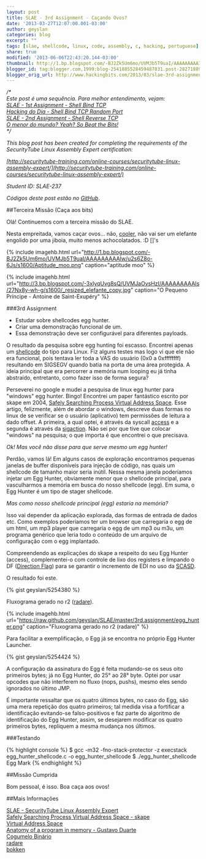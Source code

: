 ```yaml
---
layout: post
title: SLAE - 3rd Assignment - Caçando Ovos?
date: '2013-03-27T12:07:00.001-03:00'
author: geyslan
categories: blog
excerpt: ""
tags: [slae, shellcode, linux, code, assembly, c, hacking, portuguese]
share: true
modified: '2013-06-06T22:43:20.144-03:00'
thumbnail: http://1.bp.blogspot.com/-BJ2Zk5Um6mo/UVMJb5T9uaI/AAAAAAAAAIw/u2s6Z8o-6Js/s72-c/Aptitude_moo.png
blogger_id: tag:blogger.com,1999:blog-2541885528459487831.post-2827188970984295225
blogger_orig_url: http://www.hackingbits.com/2013/03/slae-3rd-assignment-cacando-ovos.html
---
```


*/\*<br>
Este post é uma sequência. Para melhor entendimento, vejam:<br>
[SLAE - 1st Assignment - Shell Bind TCP](/slae-1st-assignment-shell-bind-tcp.html)<br>
[Hacking do Dia - Shell Bind TCP Random Port](/hacking-do-dia-shell-bind-tcp-random.html)<br>
[SLAE - 2nd Assignment - Shell Reverse TCP](/slae-2nd-assignment-shell-reverse-tcp.html)<br>
[O menor do mundo? Yeah? So Beat the Bits!](/o-menor-do-mundo-yeah-so-beat-bits.html)<br>
\*/*

<!--more-->

*This blog post has been created for completing the requirements of the
SecurityTube Linux Assembly Expert certification:*

*[http://securitytube-training.com/online-courses/securitytube-linux-assembly-expert/](http://securitytube-training.com/online-courses/securitytube-linux-assembly-expert/)*

*Student ID: SLAE-237*

*Códigos deste post estão no [GitHub](https://github.com/geyslan/SLAE/tree/master/3rd.assignment)*.

##Terceira Missão (Caça aos bits)

Olá! Continuemos com a terceira missão do SLAE.

Nesta empreitada, vamos caçar ovos... não,
[cooler](https://plus.google.com/100365453402860467427), não vai ser um elefante
engolido por uma jiboia, muito menos achocolatados. :D []'s

{% include imagehb.html url="http://1.bp.blogspot.com/-BJ2Zk5Um6mo/UVMJb5T9uaI/AAAAAAAAAIw/u2s6Z8o-6Js/s1600/Aptitude_moo.png" caption="aptitude moo" %}

{% include imagehb.html url="http://3.bp.blogspot.com/-3xIyqUvg8sQ/UVMJaOvsHzI/AAAAAAAAAIs/27Nx8y-wh-g/s1600/_resized_elefante_copy.jpg" caption="O Pequeno Príncipe - Antoine de Saint-Exupéry" %}

###3rd Assignment

- Estudar sobre shellcodes egg hunter.
- Criar uma demonstração funcional de um.
- Essa demonstração deve ser configurável para diferentes payloads.

O resultado da pesquisa sobre egg hunting foi escasso. Encontrei apenas um
[shellcode](http://shell-storm.org/shellcode/files/shellcode-784.php) do tipo
para Linux. Fiz alguns testes mas logo vi que ele não era funcional, pois
tentava ler toda a VAS do usuário (0x0 a 0xffffffff) resultando em SIGSEGV
quando batia na porta de uma área protegida. A ideia principal que era percorrer
a memória num looping eu já tinha abstraído, entretanto, como fazer isso de
forma segura?

Perseverei no google e mudei a pesquisa de linux egg hunter para "windows" egg
hunter. Bingo! Encontrei um paper fantástico escrito por skape em 2004, [Safely
Searching Process Virtual Address
Space](http://hick.org/code/skape/papers/egghunt-shellcode.pdf). Esse artigo,
felizmente, além de abordar o windows, descreve duas formas no linux de se
verificar se o usuário (aplicativo) tem permissões de leitura a dado offset. A
primeira, a qual optei, é através da syscall
[access](http://linux.die.net/man/2/access) e a segunda é através da
[sigaction](http://linux.die.net/man/2/sigaction). Não sei por que tive que
colocar "windows" na pesquisa; o que importa é que encontrei o que precisava.

*Ok! Mas você não disse para que serve mesmo um egg hunter!*

Perdão, vamos lá! Em alguns casos de exploração encontramos pequenas janelas de
buffer disponíveis para injeção de código, nas quais um shellcode de tamanho
maior seria inútil. Nessa mesma janela poderíamos injetar um Egg Hunter,
obviamente menor que o shellcode principal, para vasculharmos a memória em busca
do nosso shellcode (egg). Em suma, o Egg Hunter é um tipo de stager shellcode.

*Mas como nosso shellcode principal (egg) estaria na memória?*

Isso vai depender da aplicação explorada, das formas de entrada de dados etc.
Como exemplos poderíamos ter um browser que carregaria o egg de um html, um mp3
player que carregaria o egg de um mp3 ou m3u, um programa genérico que leria
todo o conteúdo de um arquivo de configuração com o egg implantado.

Compreendendo as explicações do skape a respeito do seu Egg Hunter (access),
complementei-o com controle de lixo dos registers e limpando o DF ([Direction
Flag](http://en.wikipedia.org/wiki/Direction_flag)) para se garantir o
incremento de EDI no uso da [SCASD](http://faydoc.tripod.com/cpu/scasd.htm).

O resultado foi este.

{% gist geyslan/5254380 %}

Fluxograma gerado no r2 ([radare](http://www.radare.org/)).

{% include imagehb.html url="https://raw.github.com/geyslan/SLAE/master/3rd.assignment/egg_hunter.png" caption="Fluxograma gerado no r2 (radare)" %}

Para facilitar a exemplificação, o Egg já se encontra no próprio Egg Hunter
Launcher.

{% gist geyslan/5254424 %}

A configuração da assinatura do Egg é feita mudando-se os seus oito primeiros
bytes; já no Egg Hunter, do 25° ao 28° byte. Optei por usar opcodes que não
interferem no fluxo (nops, pushs), mesmo eles sendo ignorados no último JMP.

É importante ressaltar que os quatro últimos bytes, no caso do Egg, são uma mera
repetição dos quatro primeiros; tal medida visa a fortificar a identificação
evitando-se falso-positivos e faz parte do algoritmo de identificação do Egg
Hunter, assim, se desejarem modificar os quatro primeiros bytes, repliquem a
mesma mudança nos últimos.

###Testando

{% highlight console %}
$ gcc -m32 -fno-stack-protector -z execstack egg_hunter_shellcode.c -o egg_hunter_shellcode
$ ./egg_hunter_shellcode
Egg Mark
{% endhighlight %}

##Missão Cumprida

Bom pessoal, é isso. Boa caça aos ovos!

##Mais Informações

[SLAE - SecurityTube Linux Assembly Expert](http://securitytube-training.com/online-courses/securitytube-linux-assembly-expert/)<br>
[Safely Searching Process Virtual Address Space - skape](http://hick.org/code/skape/papers/egghunt-shellcode.pdf)<br>
[Virtual Address Space](http://en.wikipedia.org/wiki/Virtual_address_space)<br>
[Anatomy of a program in memory - Gustavo Duarte](http://duartes.org/gustavo/blog/post/anatomy-of-a-program-in-memory)<br>
[Cogumelo Binário](http://0fx66.com/files/zines/cogumelo-binario/)<br>
[radare](http://radare.org/)<br>
[bokken](http://inguma.eu/projects/bokken)<br>
